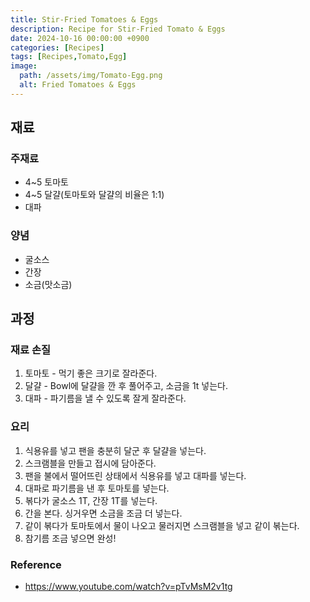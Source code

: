 ```yaml
---
title: Stir-Fried Tomatoes & Eggs
description: Recipe for Stir-Fried Tomato & Eggs
date: 2024-10-16 00:00:00 +0900
categories: [Recipes]
tags: [Recipes,Tomato,Egg]
image:
  path: /assets/img/Tomato-Egg.png
  alt: Fried Tomatoes & Eggs
---
```


## 재료

### 주재료
- 4~5 토마토
- 4~5 달걀(토마토와 달걀의 비율은 1:1)
- 대파

### 양념
- 굴소스
- 간장
- 소금(맛소금)

## 과정

### 재료 손질

1. 토마토 - 먹기 좋은 크기로 잘라준다.
2. 달걀 - Bowl에 달걀을 깐 후 풀어주고, 소금을 1t 넣는다. 
3. 대파 - 파기름을 낼 수 있도록 잘게 잘라준다. 

### 요리

1. 식용유를 넣고 팬을 충분히 달군 후 달걀을 넣는다. 
2. 스크램블을 만들고 접시에 담아준다. 
3. 팬을 불에서 떨어뜨린 상태에서 식용유를 넣고 대파를 넣는다. 
4. 대파로 파기름을 낸 후 토마토를 넣는다. 
5. 볶다가 굴소스 1T, 간장 1T를 넣는다.
6. 간을 본다. 싱거우면 소금을 조금 더 넣는다. 
7. 같이 볶다가 토마토에서 물이 나오고 물러지면 스크램블을 넣고 같이 볶는다. 
8. 참기름 조금 넣으면 완성!

### Reference
- https://www.youtube.com/watch?v=pTvMsM2v1tg